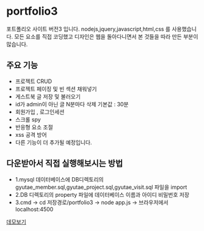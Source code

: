 # portfolio3

포트폴리오 사이트 버전3 입니다.
nodejs,jquery,javascript,html,css 를 사용했습니다. 
모든 요소를 직접 코딩했고 디자인은 웹을 돌아다니면서 본 것들을 따라 만든 부분이 많습니다.

## 주요 기능
 * 프로젝트 CRUD
 * 프로젝트 페이징 및 빈 섹션 채워넣기
 * 게스트북 글 저장 및 불러오기
 * id가 admin이 아닌 글 N분마다 삭제 기본값 : 30분  
 * 회원가입 , 로그인세션
 * 스크롤 spy
 * 반응형 요소 조절 
 * xss 공격 방어
 * 다른 기능이 더 추가될 예정입니다.


## 다운받아서 직접 실행해보시는 방법
 * 1.mysql 데이터베이스에 DB디렉토리의 gyutae_member.sql,gyutae_project.sql,gyutae_visit.sql 파일을 import 
 * 2.DB 디렉토리의 property 파일에 데이터베이스 이름과 아이디 비밀번호 저장
 * 3.cmd -> cd 저장경로/portfolio3 -> node app.js -> 브라우저에서 localhost:4500 

[데모보기](http://kutaelee.iptime.org:4500)
